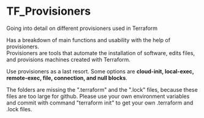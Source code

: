 # TF_Provisioners
Going into detail on different provisioners used in Terraform 

Has a breakdown of main functions and usability with the help of provisioners.  
Provisioners are tools that automate the installation of software, edits files, and provisions machines created with Terraform.

Use provisioners as a last resort.  Some options are **cloud-init, local-exec, remote-exec, file, connection, and null blocks**.

The folders are missing the ".terraform" and the ".lock" files, because these files are too large for github.
Please use your own environment variables and commit with command "terraform init" to get your own .terraform and .lock files.
